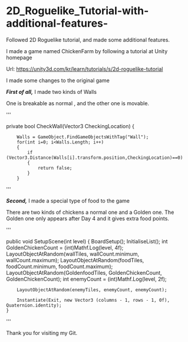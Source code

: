 # 2D_Roguelike_Tutorial-with-additional-features-
Followed 2D Roguelike tutorial, and made some additional features. 

I made a game named ChickenFarm by following a tutorial at Unity homepage

Url: 
https://unity3d.com/kr/learn/tutorials/s/2d-roguelike-tutorial

I made some changes to the original game

***First of all,*** I made two kinds of Walls

One is breakable as normal ,
and the other one is movable.


'''

private bool CheckWall(Vector3 CheckingLocation)
    {
       
        Walls = GameObject.FindGameObjectsWithTag("Wall");
        for(int i=0; i<Walls.Length; i++)
        {
            if (Vector3.Distance(Walls[i].transform.position,CheckingLocation)==0)
            {
                return false;
            }
        }
'''



***Second,*** I made a special type of food to the game

There are two kinds of chickens a normal one and a Golden one.
The Golden one only appears after Day 4 and it gives extra food points. 



'''

 public void SetupScene(int level)
    {
        BoardSetup();
        InitialiseList();
        int GoldenChickenCount = (int)Mathf.Log(level, 4f);
        LayoutObjectAtRandom(wallTiles, wallCount.minimum, wallCount.maximum);
        LayoutObjectAtRandom(foodTiles, foodCount.minimum, foodCount.maximum);
        LayoutObjectAtRandom(GoldenfoodTiles, GoldenChickenCount, GoldenChickenCount);
        int enemyCount = (int)Mathf.Log(level, 2f);
      
      
        LayoutObjectAtRandom(enemyTiles, enemyCount, enemyCount);
        
        Instantiate(Exit, new Vector3 (columns - 1, rows - 1, 0f), Quaternion.identity);
    }
'''

Thank you for visiting my Git. 
